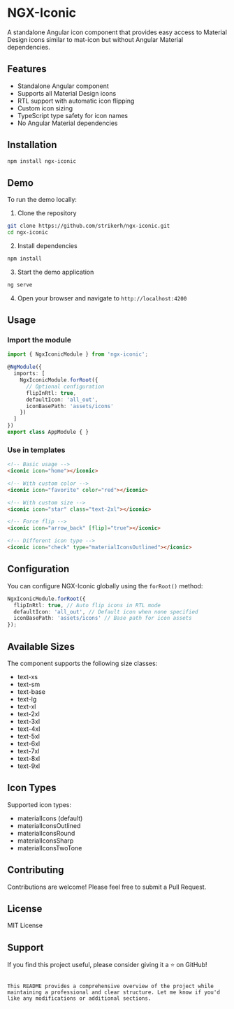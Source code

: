 # NGX-Iconic

A standalone Angular icon component that provides easy access to Material Design icons similar to mat-icon but without Angular Material dependencies.

## Features

- Standalone Angular component
- Supports all Material Design icons
- RTL support with automatic icon flipping
- Custom icon sizing
- TypeScript type safety for icon names
- No Angular Material dependencies

## Installation

```bash
npm install ngx-iconic
```

## Demo

To run the demo locally:

1. Clone the repository
```bash
git clone https://github.com/strikerh/ngx-iconic.git
cd ngx-iconic
```

2. Install dependencies
```bash 
npm install
```

3. Start the demo application
```bash
ng serve
```

4. Open your browser and navigate to `http://localhost:4200`

## Usage

### Import the module

```typescript
import { NgxIconicModule } from 'ngx-iconic';

@NgModule({
  imports: [
    NgxIconicModule.forRoot({
      // Optional configuration
      flipInRtl: true,
      defaultIcon: 'all_out',
      iconBasePath: 'assets/icons'
    })
  ]
})
export class AppModule { }
```

### Use in templates

```html
<!-- Basic usage -->
<iconic icon="home"></iconic>

<!-- With custom color -->
<iconic icon="favorite" color="red"></iconic>

<!-- With custom size -->
<iconic icon="star" class="text-2xl"></iconic>

<!-- Force flip -->
<iconic icon="arrow_back" [flip]="true"></iconic>

<!-- Different icon type -->
<iconic icon="check" type="materialIconsOutlined"></iconic>
```

## Configuration

You can configure NGX-Iconic globally using the `forRoot()` method:

```typescript
NgxIconicModule.forRoot({
  flipInRtl: true, // Auto flip icons in RTL mode
  defaultIcon: 'all_out', // Default icon when none specified
  iconBasePath: 'assets/icons' // Base path for icon assets
});
```

## Available Sizes

The component supports the following size classes:
- text-xs
- text-sm
- text-base
- text-lg
- text-xl
- text-2xl
- text-3xl
- text-4xl
- text-5xl
- text-6xl
- text-7xl
- text-8xl
- text-9xl

## Icon Types

Supported icon types:
- materialIcons (default)
- materialIconsOutlined
- materialIconsRound
- materialIconsSharp
- materialIconsTwoTone

## Contributing

Contributions are welcome! Please feel free to submit a Pull Request.

## License

MIT License

## Support

If you find this project useful, please consider giving it a ⭐️ on GitHub!
```

This README provides a comprehensive overview of the project while maintaining a professional and clear structure. Let me know if you'd like any modifications or additional sections.

